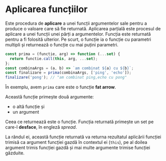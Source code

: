 # Aplicarea funcțiilor

Este procedura de **aplicare** a unei funcții argumentelor sale pentru a produce o valoare care să fie returnată.
Aplicarea parțială este procesul de aplicare a unei funcții unei părți a argumentelor. Funcția este returnată pentru a fi folosită ulterior. Pe scurt, o funcție ia o funcție cu parametri multipli și returnează o funcție cu mai puțini parametri.

```javascript
const prima = (functie, arg) => function (...set) {
  return functie.call(this, arg, ...set);
};
const combinaArgs = (a, b) => `am combinat ${a} cu ${b}`;
const finalizare = prima(combinaArgs, ['ping', 'echo']);
finalizare('pong'); // "am combinat ping,echo cu pong"
```

În exemplu, avem `prima` care este o funcție **fat arrow**.

Această funcție primește două argumente:

-   o altă funcție și
-   un argument

Ceea ce returnează este o funcție. Funcția returnată primește un set pe care-l **desface**, în engleză *spread*.

La rândul ei, această funcție returnată va returna rezultatul aplicării funcției trimisă ca argument funcției gazdă în contextul ei (`this`), pe al doilea argument trimis funcției gazdă și mai multe argumente trimise funcției găzduite.
